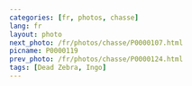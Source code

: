```yaml
---
categories: [fr, photos, chasse]
lang: fr
layout: photo
next_photo: /fr/photos/chasse/P0000107.html
picname: P0000119
prev_photo: /fr/photos/chasse/P0000124.html
tags: [Dead Zebra, Ingo]
---
```


